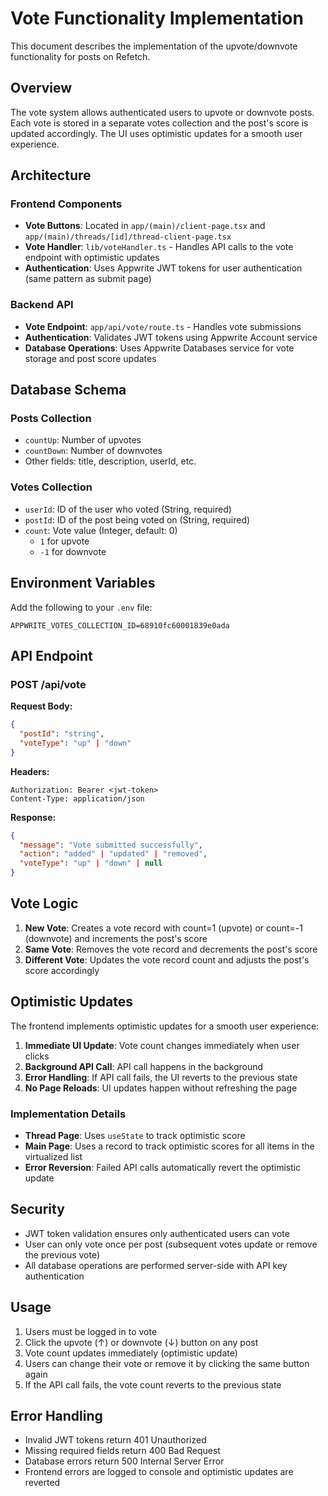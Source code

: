 # Vote Functionality Implementation

This document describes the implementation of the upvote/downvote functionality for posts on Refetch.

## Overview

The vote system allows authenticated users to upvote or downvote posts. Each vote is stored in a separate votes collection and the post's score is updated accordingly. The UI uses optimistic updates for a smooth user experience.

## Architecture

### Frontend Components
- **Vote Buttons**: Located in `app/(main)/client-page.tsx` and `app/(main)/threads/[id]/thread-client-page.tsx`
- **Vote Handler**: `lib/voteHandler.ts` - Handles API calls to the vote endpoint with optimistic updates
- **Authentication**: Uses Appwrite JWT tokens for user authentication (same pattern as submit page)

### Backend API
- **Vote Endpoint**: `app/api/vote/route.ts` - Handles vote submissions
- **Authentication**: Validates JWT tokens using Appwrite Account service
- **Database Operations**: Uses Appwrite Databases service for vote storage and post score updates

## Database Schema

### Posts Collection
- `countUp`: Number of upvotes
- `countDown`: Number of downvotes
- Other fields: title, description, userId, etc.

### Votes Collection
- `userId`: ID of the user who voted (String, required)
- `postId`: ID of the post being voted on (String, required)
- `count`: Vote value (Integer, default: 0)
  - `1` for upvote
  - `-1` for downvote

## Environment Variables

Add the following to your `.env` file:

```env
APPWRITE_VOTES_COLLECTION_ID=68910fc60001839e0ada
```

## API Endpoint

### POST /api/vote

**Request Body:**
```json
{
  "postId": "string",
  "voteType": "up" | "down"
}
```

**Headers:**
```
Authorization: Bearer <jwt-token>
Content-Type: application/json
```

**Response:**
```json
{
  "message": "Vote submitted successfully",
  "action": "added" | "updated" | "removed",
  "voteType": "up" | "down" | null
}
```

## Vote Logic

1. **New Vote**: Creates a vote record with count=1 (upvote) or count=-1 (downvote) and increments the post's score
2. **Same Vote**: Removes the vote record and decrements the post's score
3. **Different Vote**: Updates the vote record count and adjusts the post's score accordingly

## Optimistic Updates

The frontend implements optimistic updates for a smooth user experience:

1. **Immediate UI Update**: Vote count changes immediately when user clicks
2. **Background API Call**: API call happens in the background
3. **Error Handling**: If API call fails, the UI reverts to the previous state
4. **No Page Reloads**: UI updates happen without refreshing the page

### Implementation Details

- **Thread Page**: Uses `useState` to track optimistic score
- **Main Page**: Uses a record to track optimistic scores for all items in the virtualized list
- **Error Reversion**: Failed API calls automatically revert the optimistic update

## Security

- JWT token validation ensures only authenticated users can vote
- User can only vote once per post (subsequent votes update or remove the previous vote)
- All database operations are performed server-side with API key authentication

## Usage

1. Users must be logged in to vote
2. Click the upvote (↑) or downvote (↓) button on any post
3. Vote count updates immediately (optimistic update)
4. Users can change their vote or remove it by clicking the same button again
5. If the API call fails, the vote count reverts to the previous state

## Error Handling

- Invalid JWT tokens return 401 Unauthorized
- Missing required fields return 400 Bad Request
- Database errors return 500 Internal Server Error
- Frontend errors are logged to console and optimistic updates are reverted
